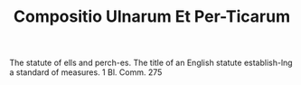 ---
title: Compositio Ulnarum Et Per-Ticarum
letter: C
permalink: "/definitions/bld-compositio-ulnarum-et-per-ticarum.html"
body: The statute of ells and perch-es. The title of an English statute establish-lng
  a standard of measures. 1 Bl. Comm. 275
published_at: '2018-07-07'
source: Black's Law Dictionary 2nd Ed (1910)
layout: post
---